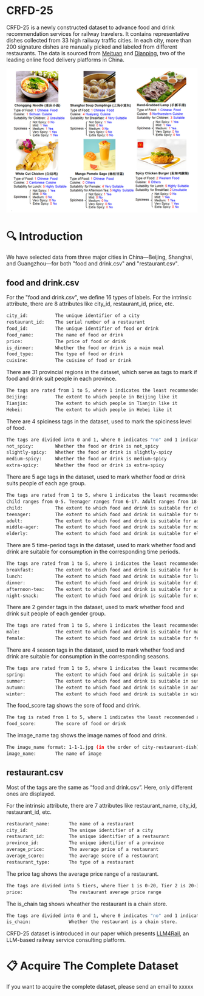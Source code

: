 # CRFD-25
CRFD-25 is a newly constructed dataset to advance food and drink recommendation services for railway travelers. It contains representative dishes collected from 33 high railway traffic cities. In each city, more than 200 signature dishes are manually picked and labeled from different restaurants. The data is sourced from [Meituan](https://www.waimai.meituan.com) and [Dianping](https://www.dianping.com), two of the leading online food delivery platforms in China.

<img src="./illustrationofCRFD-25dataset.jpg" style="max-width:100%;height:auto;">

# 🔍 Introduction
We have selected data from three major cities in China—Beijing, Shanghai, and Guangzhou—for both "food and drink.csv" and "restaurant.csv".<br>
## food and drink.csv
For the "food and drink.csv", we define 16 types of labels. For the intrinsic attribute, there are 8 attributes like city_id, restaurant_id, price, etc.
```bash
city_id:          The unique identifier of a city
restaurant_id:    The serial number of a restaurant 
food_id:          The unique identifier of food or drink
food_name:        The name of food or drink
price:            The price of food or drink
is_dinner:        Whether the food or drink is a main meal
food_type:        The type of food or drink
cuisine:          The cuisine of food or drink
```
There are 31 provincial regions in the dataset, which serve as tags to mark if food and drink suit people in each province.
```bash
The tags are rated from 1 to 5, where 1 indicates the least recommended and 5 indicates the most recommended.
Beijing:          The extent to which people in Beijing like it
Tianjin:          The extent to which people in Tianjin like it
Hebei:            The extent to which people in Hebei like it
```
There are 4 spiciness tags in the dataset, used to mark the spiciness level of food.
```bash
The tags are divided into 0 and 1, where 0 indicates "no" and 1 indicates "yes".
not_spicy:        Whether the food or drink is not_spicy
slightly-spicy:   Whether the food or drink is slightly-spicy
medium-spicy:     Whether the food or drink is medium-spicy
extra-spicy:      Whether the food or drink is extra-spicy
```
There are 5 age tags in the dataset, used to mark whether food or drink suits people of each age group.
```bash
The tags are rated from 1 to 5, where 1 indicates the least recommended and 5 indicates the most recommended.
Child ranges from 0-5. Teenager ranges from 6-17. Adult ranges from 18-34. Middle-ager ranges from 35-49. Elderly ranges from 50-.
child:            The extent to which food and drink is suitable for children
teenager:         The extent to which food and drink is suitable for teenager
adult:            The extent to which food and drink is suitable for adults
middle-ager:      The extent to which food and drink is suitable for middler-agers
elderly:          The extent to which food and drink is suitable for elderly
```
There are 5 time-period tags in the dataset, used to mark whether food and drink are suitable for consumption in the corresponding time periods.
```bash
The tags are rated from 1 to 5, where 1 indicates the least recommended and 5 indicates the most recommended.
breakfast:        The extent to which food and drink is suitable for breakfast
lunch:            The extent to which food and drink is suitable for lunch
dinner:           The extent to which food and drink is suitable for dinner
afternoon-tea:    The extent to which food and drink is suitable for afternoon-tea
night-snack:      The extent to which food and drink is suitable for night-snack
```
There are 2 gender tags in the dataset, used to mark whether food and drink suit people of each gender group.
```bash
The tags are rated from 1 to 5, where 1 indicates the least recommended and 5 indicates the most recommended.
male:             The extent to which food and drink is suitable for male
female:           The extent to which food and drink is suitable for female
```
There are 4 season tags in the dataset, used to mark whether food and drink are suitable for consumption in the corresponding seasons.
```bash
The tags are rated from 1 to 5, where 1 indicates the least recommended and 5 indicates the most recommended.
spring:           The extent to which food and drink is suitable in spring
summer:           The extent to which food and drink is suitable in summer
autumn:           The extent to which food and drink is suitable in autumn
winter:           The extent to which food and drink is suitable in winter
```
The food_score tag shows the sore of food and drink.
```bash
The tag is rated from 1 to 5, where 1 indicates the least recommended and 5 indicates the most recommended.
food_score:       The score of food or drink 
```
The image_name tag shows the image names of food and drink.
```bash
The image_name format: 1-1-1.jpg (in the order of city-restaurant-dish)
image_name:       The name of image 
```
## restaurant.csv
Most of the tags are the same as “food and drink.csv”. Here, only different ones are displayed.

For the intrinsic attribute, there are 7 attributes like restaurant_name, city_id, restaurant_id, etc.
```bash
restaurant_name:       The name of a restaurant
city_id:               The unique identifier of a city
restaurant_id:         The unique identifier of a restaurant 
province_id:           The unique identifier of a province 
average_price:         The average price of a restaurant 
average_score:         The average score of a restaurant 
restaurant_type:       The type of a restaurant 
```
The price tag shows the average price range of a restaurant.
```bash
The tags are divided into 5 tiers, where Tier 1 is 0-20, Tier 2 is 20-30, Tier 3 is 30-50, Tier 4 is 40-70 and Tier 5 is above 70.
price:                 The restaurant average price range
```
The is_chain tag shows wheather the restaurant is a chain store.
```bash
The tags are divided into 0 and 1, where 0 indicates "no" and 1 indicates "yes".
is_chain:              Whether the restaurant is a chain store.
```

CRFD-25 dataset is introduced in our paper which presents [LLM4Rail](https://anonymous.4open.science/r/LLM4Rail), an LLM-based railway service consulting platform.

# 📋 Acquire The Complete Dataset 
If you want to acquire the complete dataset, please send an email to xxxxx
